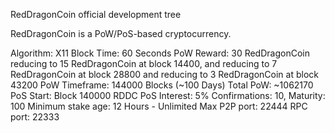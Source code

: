 RedDragonCoin official development tree

RedDragonCoin is a PoW/PoS-based cryptocurrency.

Algorithm: X11
Block Time: 60 Seconds
PoW Reward: 30 RedDragonCoin reducing to 15 RedDragonCoin at block 14400, and reducing to 7 RedDragonCoin at block 28800 and reducing to 3 RedDragonCoin at block 43200 
PoW Timeframe: 144000 Blocks (~100 Days)
Total PoW: ~1062170 
PoS Start: Block 140000 RDDC
PoS Interest: 5%
Confirmations: 10, Maturity: 100
Minimum stake age: 12 Hours - Unlimited Max
P2P port: 22444
RPC port: 22333